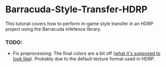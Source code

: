 # Barracuda-Style-Transfer-HDRP




This tutorial covers how to perform in-game style transfer in an HDRP project using the Barracuda infefence library.



### TODO:

- Fix preprocessing: The final colors are a bit off ([what it's supposed to look like](https://github.com/cj-mills/Barracuda-Style-Transfer-HDRP/blob/main/images/target-result.png)). Probably due to the default texture format used in HDRP.
